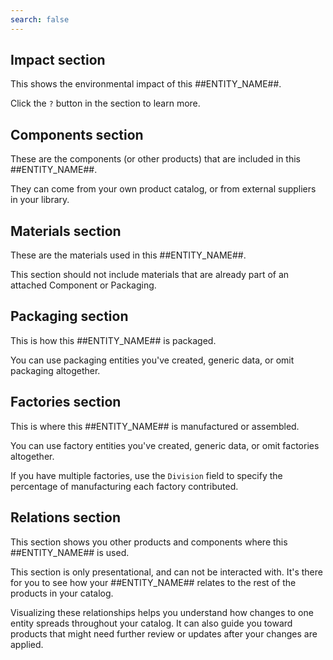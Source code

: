 ```yaml
---
search: false
---
```


<div id="see-impact-section">

## Impact section

This shows the environmental impact of this ##ENTITY_NAME##.

Click the `?` button in the section to learn more.

</div>

<div id="add-components-section">

## Components section

These are the components (or other products) that are included in this ##ENTITY_NAME##.

They can come from your own product catalog, or from external suppliers in your library.

</div>

<div id="add-materials-section">

## Materials section

These are the materials used in this ##ENTITY_NAME##.

This section should not include materials that are already part of an attached Component or Packaging.

</div>

<div id="add-packaging-section">

## Packaging section

This is how this ##ENTITY_NAME## is packaged.

You can use packaging entities you've created, generic data, or omit packaging altogether.

</div>

<div id="add-factories-section">

## Factories section

This is where this ##ENTITY_NAME## is manufactured or assembled.

You can use factory entities you've created, generic data, or omit factories altogether.

If you have multiple factories, use the `Division` field to specify the percentage of manufacturing each factory contributed.

</div>

<div id="see-relations-section">

## Relations section

This section shows you other products and components where this ##ENTITY_NAME## is used.

This section is only presentational, and can not be interacted with. It's there for you to see how your ##ENTITY_NAME## relates to the rest of the products in your catalog.

Visualizing these relationships helps you understand how changes to one entity spreads throughout your catalog. It can also guide you toward products that might need further review or updates after your changes are applied.

</div>
